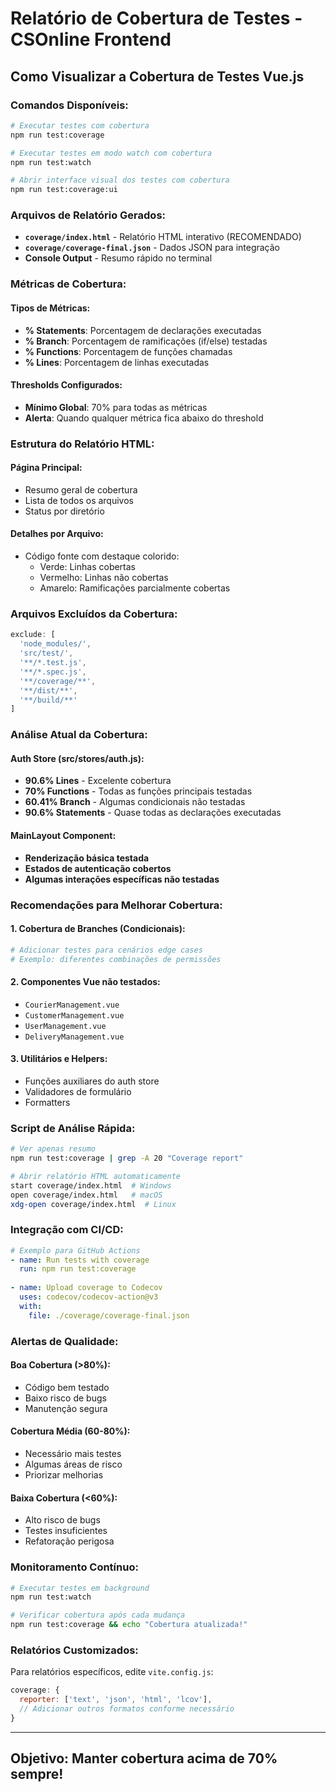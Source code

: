 # Relatório de Cobertura de Testes - CSOnline Frontend

## Como Visualizar a Cobertura de Testes Vue.js

### **Comandos Disponíveis:**

```bash
# Executar testes com cobertura
npm run test:coverage

# Executar testes em modo watch com cobertura
npm run test:watch

# Abrir interface visual dos testes com cobertura
npm run test:coverage:ui
```

### **Arquivos de Relatório Gerados:**

- **`coverage/index.html`** - Relatório HTML interativo (RECOMENDADO)
- **`coverage/coverage-final.json`** - Dados JSON para integração
- **Console Output** - Resumo rápido no terminal

### **Métricas de Cobertura:**

#### **Tipos de Métricas:**
- **% Statements**: Porcentagem de declarações executadas
- **% Branch**: Porcentagem de ramificações (if/else) testadas
- **% Functions**: Porcentagem de funções chamadas
- **% Lines**: Porcentagem de linhas executadas

#### **Thresholds Configurados:**
- **Mínimo Global**: 70% para todas as métricas
- **Alerta**: Quando qualquer métrica fica abaixo do threshold

### **Estrutura do Relatório HTML:**

#### **Página Principal:**
- Resumo geral de cobertura
- Lista de todos os arquivos
- Status por diretório

#### **Detalhes por Arquivo:**
- Código fonte com destaque colorido:
  - Verde: Linhas cobertas
  - Vermelho: Linhas não cobertas
  - Amarelo: Ramificações parcialmente cobertas

### **Arquivos Excluídos da Cobertura:**

```javascript
exclude: [
  'node_modules/',
  'src/test/',
  '**/*.test.js',
  '**/*.spec.js',
  '**/coverage/**',
  '**/dist/**',
  '**/build/**'
]
```

### **Análise Atual da Cobertura:**

#### **Auth Store (src/stores/auth.js):**
- **90.6% Lines** - Excelente cobertura
- **70% Functions** - Todas as funções principais testadas
- **60.41% Branch** - Algumas condicionais não testadas
- **90.6% Statements** - Quase todas as declarações executadas

#### **MainLayout Component:**
- **Renderização básica testada**
- **Estados de autenticação cobertos**
- **Algumas interações específicas não testadas**

### **Recomendações para Melhorar Cobertura:**

#### **1. Cobertura de Branches (Condicionais):**
```bash
# Adicionar testes para cenários edge cases
# Exemplo: diferentes combinações de permissões
```

#### **2. Componentes Vue não testados:**
- `CourierManagement.vue`
- `CustomerManagement.vue`
- `UserManagement.vue`
- `DeliveryManagement.vue`

#### **3. Utilitários e Helpers:**
- Funções auxiliares do auth store
- Validadores de formulário
- Formatters

### **Script de Análise Rápida:**

```bash
# Ver apenas resumo
npm run test:coverage | grep -A 20 "Coverage report"

# Abrir relatório HTML automaticamente
start coverage/index.html  # Windows
open coverage/index.html   # macOS
xdg-open coverage/index.html  # Linux
```

### **Integração com CI/CD:**

```yaml
# Exemplo para GitHub Actions
- name: Run tests with coverage
  run: npm run test:coverage
  
- name: Upload coverage to Codecov
  uses: codecov/codecov-action@v3
  with:
    file: ./coverage/coverage-final.json
```

### **Alertas de Qualidade:**

#### **Boa Cobertura (>80%):**
- Código bem testado
- Baixo risco de bugs
- Manutenção segura

#### **Cobertura Média (60-80%):**
- Necessário mais testes
- Algumas áreas de risco
- Priorizar melhorias

#### **Baixa Cobertura (<60%):**
- Alto risco de bugs
- Testes insuficientes
- Refatoração perigosa

### **Monitoramento Contínuo:**

```bash
# Executar testes em background
npm run test:watch

# Verificar cobertura após cada mudança
npm run test:coverage && echo "Cobertura atualizada!"
```

### **Relatórios Customizados:**

Para relatórios específicos, edite `vite.config.js`:

```javascript
coverage: {
  reporter: ['text', 'json', 'html', 'lcov'],
  // Adicionar outros formatos conforme necessário
}
```

---

## **Objetivo: Manter cobertura acima de 70% sempre!**
